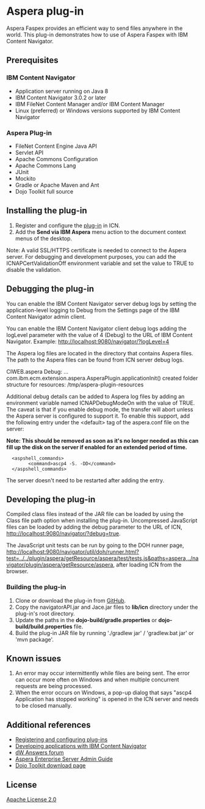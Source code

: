 # Aspera plug-in

Aspera Faspex provides an efficient way to send files anywhere in the world.
This plug-in demonstrates how to use of Aspera Faspex with IBM Content Navigator.

## Prerequisites

### IBM Content Navigator

* Application server running on Java 8
* IBM Content Navigator 3.0.2 or later
* IBM FileNet Content Manager and/or IBM Content Manager
* Linux (preferred) or Windows versions supported by IBM Content Navigator

### Aspera Plug-in

* FileNet Content Engine Java API
* Servlet API
* Apache Commons Configuration
* Apache Commons Lang
* JUnit
* Mockito
* Gradle or Apache Maven and Ant
* Dojo Toolkit full source

## Installing the plug-in

1. Register and configure the [plug-in](https://github.com/ibm-ecm/ibm-navigator-aspera-sample/blob/master/aspera-plugin-3.0.2-sample-1.0.jar) in ICN.
2. Add the **Send via IBM Aspera** menu action to the document context menus of the desktop.

Note: A valid SSL/HTTPS certificate is needed to connect to the Aspera server. For debugging and development purposes, you can add the ICNAPCertValidationOff  environment variable and set the value to TRUE to disable the validation.

## Debugging the plug-in

You can enable the IBM Content Navigator server debug logs by setting the application-level logging to Debug from the Settings page of the IBM Content Navigator admin client.

You can enable the IBM Content Navigator client debug logs adding the logLevel parameter with the value of 4 (Debug) to the URL of IBM Content Navigator. Example: [http://localhost:9080/navigator/?logLevel=4](http://localhost:9080/navigator/?logLevel=4)

The Aspera log files are located in the directory that contains Aspera files. The path to the Aspera files can be found from ICN server debug logs.

CIWEB.aspera Debug: ... com.ibm.ecm.extension.aspera.AsperaPlugin.applicationInit() created folder structure for resources: /tmp/aspera-plugin-resources

Additional debug details can be added to Aspera log files by adding an environment variable named ICNAPDebugModeOn with the value of TRUE.
The caveat is that if you enable debug mode, the transfer will abort unless the Aspera server is configured to support it. To enable this support, add the following entry under the \<default\> tag of the aspera.conf file on the server:

**Note: This should be removed as soon as it's no longer needed as this can fill up the disk on the server if enabled for an extended period of time.**

      <aspshell_commands>
            <command>ascp4 -S. -DD</command>
      </aspshell_commands>

The server doesn't need to be restarted after adding the entry.

## Developing the plug-in

Compiled class files instead of the JAR file can be loaded by using the Class file path option when installing the plug-in.
Uncompressed JavaScript files can be loaded by adding the debug parameter to the URL of ICN, [http://localhost:9080/navigator/?debug=true](http://localhost:9080/navigator/?debug=true).

The JavaScript unit tests can be run by going to the DOH runner page, [http://localhost:9080/navigator/util/doh/runner.html?test=../../plugin/aspera/getResource/aspera/test/tests.js&paths=aspera,../navigator/plugin/aspera/getResource/aspera](http://localhost:9080/navigator/util/doh/runner.html?test=../../plugin/aspera/getResource/aspera/test/tests.js&paths=aspera,../navigator/plugin/aspera/getResource/aspera), after loading ICN from the browser.

### Building the plug-in

1. Clone or download the plug-in from [GitHub](https://github.com/ibm-ecm/ibm-navigator-aspera-sample).
2. Copy the navigatorAPI.jar and Jace.jar files to **lib/icn** directory under the plug-in's root directory.
3. Update the paths in the **dojo-build/gradle.properties** or **dojo-build/build.properties** file.
4. Build the plug-in JAR file by running './gradlew jar' / 'gradlew.bat jar' or 'mvn package'.

## Known issues

1. An error may occur intermittently while files are being sent. The error can occur more often on Windows and when multiple concurrent requests are being processed.
2. When the error occurs on Windows, a pop-up dialog that says "ascp4 Application has stopped working" is opened in the ICN server and needs to be closed manually.

## Additional references

* [Registering and configuring plug-ins](https://www.ibm.com/support/knowledgecenter/SSEUEX_3.0.2/com.ibm.installingeuc.doc/eucco012.htm)
* [Developing applications with IBM Content Navigator](https://www.ibm.com/support/knowledgecenter/SSEUEX_3.0.2/com.ibm.developingeuc.doc/eucdi000.htm)
* [dW Answers forum](https://developer.ibm.com/answers/topics/icn/)
* [Aspera Enterprise Server Admin Guide](https://download.asperasoft.com/download/docs/entsrv/3.7.4/es_admin_win/webhelp/index.html)
* [Dojo Toolkit download page](https://dojotoolkit.org/download/)

## License

[Apache License 2.0](https://github.com/ibm-ecm/ibm-navigator-aspera-sample/blob/master/LICENSE)

